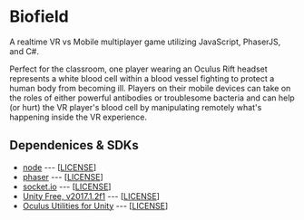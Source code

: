 # Biofield

A realtime VR vs Mobile multiplayer game utilizing JavaScript, PhaserJS, and C#.

Perfect for the classroom, one player wearing an Oculus Rift headset represents a white blood cell within a blood vessel fighting to protect a human body from becoming ill. Players on their mobile devices can take on the roles of either powerful antibodies or troublesome bacteria and can help (or hurt) the VR player's blood cell by manipulating remotely what's happening inside the VR experience.

## Dependenices & SDKs
* [node](https://github.com/nodejs/node) --- \[[LICENSE](https://github.com/nodejs/node/blob/master/LICENSE)\]
* [phaser](https://github.com/photonstorm/phaser) --- \[[LICENSE](https://github.com/photonstorm/phaser/blob/master/v3/license.txt)\]
* [socket.io](https://github.com/socketio/socket.io) --- \[[LICENSE](https://github.com/socketio/socket.io/blob/master/LICENSE)\]
* [Unity Free, v2017.1.2f1](https://unity3d.com/) --- \[[LICENSE](https://unity3d.com/legal/eula-3.5)\]
* [Oculus Utilities for Unity](https://developer.oculus.com/downloads/package/oculus-utilities-for-unity-5/) --- \[[LICENSE](https://developer.oculus.com/licenses/sdk-3.4.1/)\]
